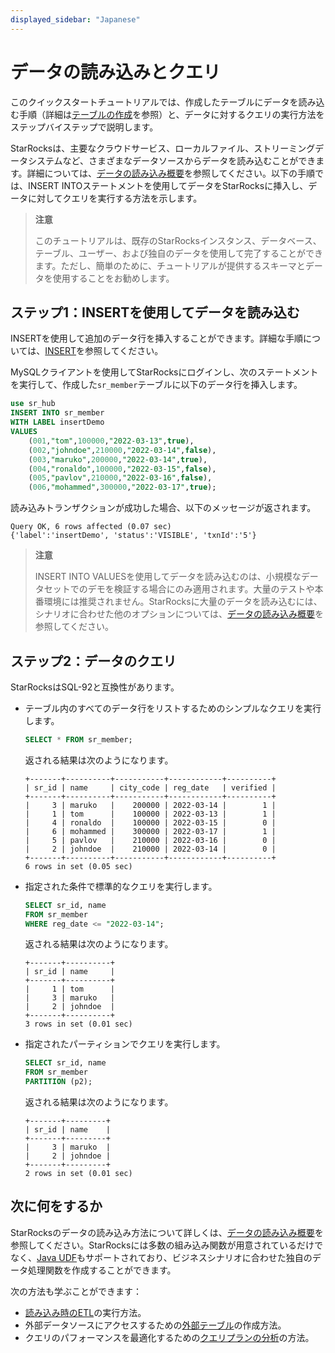 ```yaml
---
displayed_sidebar: "Japanese"
---
```


# データの読み込みとクエリ

このクイックスタートチュートリアルでは、作成したテーブルにデータを読み込む手順（詳細は[テーブルの作成](../quick_start/Create_table.md)を参照）と、データに対するクエリの実行方法をステップバイステップで説明します。

StarRocksは、主要なクラウドサービス、ローカルファイル、ストリーミングデータシステムなど、さまざまなデータソースからデータを読み込むことができます。詳細については、[データの読み込み概要](../loading/Loading_intro.md)を参照してください。以下の手順では、INSERT INTOステートメントを使用してデータをStarRocksに挿入し、データに対してクエリを実行する方法を示します。

> **注意**
>
> このチュートリアルは、既存のStarRocksインスタンス、データベース、テーブル、ユーザー、および独自のデータを使用して完了することができます。ただし、簡単のために、チュートリアルが提供するスキーマとデータを使用することをお勧めします。

## ステップ1：INSERTを使用してデータを読み込む

INSERTを使用して追加のデータ行を挿入することができます。詳細な手順については、[INSERT](../sql-reference/sql-statements/data-manipulation/INSERT.md)を参照してください。

MySQLクライアントを使用してStarRocksにログインし、次のステートメントを実行して、作成した`sr_member`テーブルに以下のデータ行を挿入します。

```SQL
use sr_hub
INSERT INTO sr_member
WITH LABEL insertDemo
VALUES
    (001,"tom",100000,"2022-03-13",true),
    (002,"johndoe",210000,"2022-03-14",false),
    (003,"maruko",200000,"2022-03-14",true),
    (004,"ronaldo",100000,"2022-03-15",false),
    (005,"pavlov",210000,"2022-03-16",false),
    (006,"mohammed",300000,"2022-03-17",true);
```

読み込みトランザクションが成功した場合、以下のメッセージが返されます。

```Plain
Query OK, 6 rows affected (0.07 sec)
{'label':'insertDemo', 'status':'VISIBLE', 'txnId':'5'}
```

> **注意**
>
> INSERT INTO VALUESを使用してデータを読み込むのは、小規模なデータセットでのデモを検証する場合にのみ適用されます。大量のテストや本番環境には推奨されません。StarRocksに大量のデータを読み込むには、シナリオに合わせた他のオプションについては、[データの読み込み概要](../loading/Loading_intro.md)を参照してください。

## ステップ2：データのクエリ

StarRocksはSQL-92と互換性があります。

- テーブル内のすべてのデータ行をリストするためのシンプルなクエリを実行します。

  ```SQL
  SELECT * FROM sr_member;
  ```

  返される結果は次のようになります。

  ```Plain
  +-------+----------+-----------+------------+----------+
  | sr_id | name     | city_code | reg_date   | verified |
  +-------+----------+-----------+------------+----------+
  |     3 | maruko   |    200000 | 2022-03-14 |        1 |
  |     1 | tom      |    100000 | 2022-03-13 |        1 |
  |     4 | ronaldo  |    100000 | 2022-03-15 |        0 |
  |     6 | mohammed |    300000 | 2022-03-17 |        1 |
  |     5 | pavlov   |    210000 | 2022-03-16 |        0 |
  |     2 | johndoe  |    210000 | 2022-03-14 |        0 |
  +-------+----------+-----------+------------+----------+
  6 rows in set (0.05 sec)
  ```

- 指定された条件で標準的なクエリを実行します。

  ```SQL
  SELECT sr_id, name 
  FROM sr_member
  WHERE reg_date <= "2022-03-14";
  ```

  返される結果は次のようになります。

  ```Plain
  +-------+----------+
  | sr_id | name     |
  +-------+----------+
  |     1 | tom      |
  |     3 | maruko   |
  |     2 | johndoe  |
  +-------+----------+
  3 rows in set (0.01 sec)
  ```

- 指定されたパーティションでクエリを実行します。

  ```SQL
  SELECT sr_id, name 
  FROM sr_member 
  PARTITION (p2);
  ```

  返される結果は次のようになります。

  ```Plain
  +-------+---------+
  | sr_id | name    |
  +-------+---------+
  |     3 | maruko  |
  |     2 | johndoe |
  +-------+---------+
  2 rows in set (0.01 sec)
  ```

## 次に何をするか

StarRocksのデータの読み込み方法について詳しくは、[データの読み込み概要](../loading/Loading_intro.md)を参照してください。StarRocksには多数の組み込み関数が用意されているだけでなく、[Java UDF](../sql-reference/sql-functions/JAVA_UDF.md)もサポートされており、ビジネスシナリオに合わせた独自のデータ処理関数を作成することができます。

次の方法も学ぶことができます：

- [読み込み時のETL](../loading/Etl_in_loading.md)の実行方法。
- 外部データソースにアクセスするための[外部テーブル](../data_source/External_table.md)の作成方法。
- クエリのパフォーマンスを最適化するための[クエリプランの分析](../administration/Query_planning.md)の方法。

